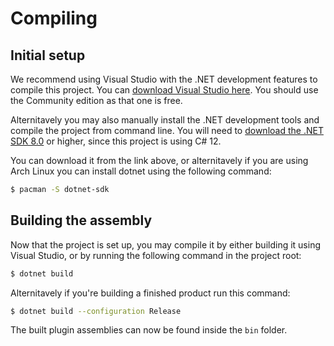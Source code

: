 # Compiling

## Initial setup

We recommend using Visual Studio with the .NET development features to compile this project. You can [download Visual Studio here](https://visualstudio.microsoft.com/downloads/). You should use the Community edition as that one is free.

Alternitavely you may also manually install the .NET development tools and compile the project from command line. You will need to [download the .NET SDK 8.0](https://dotnet.microsoft.com/en-us/download/dotnet/8.0) or higher, since this project is using C# 12.

You can download it from the link above, or alternitavely if you are using Arch Linux you can install dotnet using the following command:

```sh
$ pacman -S dotnet-sdk
```

## Building the assembly

Now that the project is set up, you may compile it by either building it using Visual Studio, or by running the following command in the project root:

```sh
$ dotnet build
```

Alternitavely if you're building a finished product run this command:

```sh
$ dotnet build --configuration Release
```

The built plugin assemblies can now be found inside the `bin` folder.
